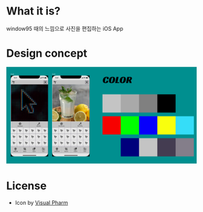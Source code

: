 # What it is?

window95 때의 느낌으로 사진을 편집하는 iOS App

# Design concept

![concept](./DESIGN.png)

# License

- Icon by [Visual Pharm](https://www.iconfinder.com/iconsets/windows8_icons_iconpharm)